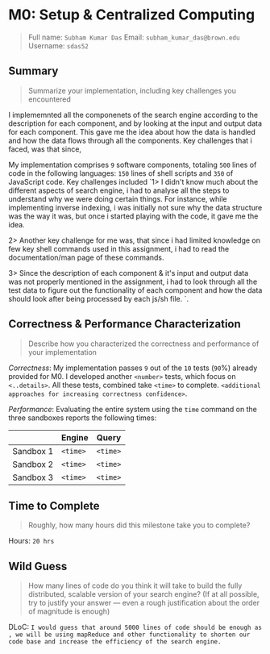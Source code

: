 # M0: Setup & Centralized Computing
> Full name: `Subham Kumar Das`
> Email:  `subham_kumar_das@brown.edu`
> Username:  `sdas52`

## Summary
> Summarize your implementation, including key challenges you encountered

I implememnted all the componenets of the search engine according to the description for each component, and by looking at the input and output data for each component. This gave me the idea about how the data is handled and how the data flows through all the components. Key challenges that i faced, was that since, 



My implementation comprises `9` software components, totaling `500` lines of code in the following languages: `150` lines of shell scripts and `350` of JavaScript code. Key challenges included `1> I didn't know much about the different aspects of search engine, i had to analyse all the steps to understand why we were doing certain things. For instance, while implementing inverse indexing, i was initially not sure why the data structure was the way it was, but once i started playing with the code, it gave me the idea.

2> Another key challenge for me was, that since i had limited knowledge on few key shell commands used in this assignment, i had to read the documentation/man page of these commands.

3> Since the description of each component & it's input and output data was not properly mentioned in the assignment, i had to look through all the test data to figure out the functionality of each component and how the data should look after being processed by each js/sh file.
`.

## Correctness & Performance Characterization
> Describe how you characterized the correctness and performance of your implementation

*Correctness*: My implementation passes `9` out of the `10` tests (`90`%) already provided for M0. I developed another `<number>` tests, which focus on `<..details>`. All these tests, combined take `<time>` to complete. `<additional approaches for increasing correctness confidence>`.

*Performance*: Evaluating the entire system using the `time` command on the three sandboxes reports the following times:

|           | Engine   | Query    |
| --------- | -------- | -------- |
| Sandbox 1 | `<time>` | `<time>` |
| Sandbox 2 | `<time>` | `<time>` |
| Sandbox 3 | `<time>` | `<time>` |

## Time to Complete
> Roughly, how many hours did this milestone take you to complete?

Hours: `20 hrs`

## Wild Guess
> How many lines of code do you think it will take to build the fully distributed, scalable version of your search engine? (If at all possible, try to justify your answer — even a rough justification about the order of magnitude is enough)

DLoC: `I would guess that around 5000 lines of code should be enough as , we will be using mapReduce and other functionality to shorten our code base and increase the efficiency of the search engine.`

